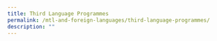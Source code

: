 ```yaml
---
title: Third Language Programmes
permalink: /mtl-and-foreign-languages/third-language-programmes/
description: ""
---
```

